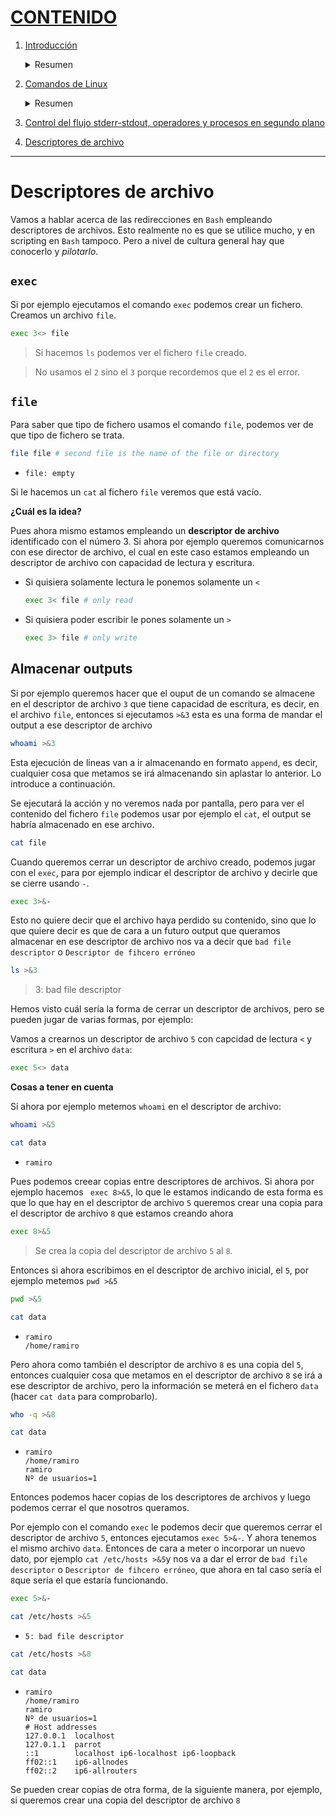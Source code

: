 # [CONTENIDO](https://github.com/Ramixter/Introduccion-a-Linux)

1. [Introducción](https://github.com/Ramixter/Introduccion-a-Linux/tree/main/CAPITULO-1#contenido)

    <details>
    <summary>Resumen</summary>
  
    - [Introducción a Linux](https://github.com/Ramixter/Introduccion-a-Linux/tree/main/CAPITULO-1#introduccion-a-linux)
    - [Crear una máquina virtual](https://github.com/Ramixter/Introduccion-a-Linux/tree/main/CAPITULO-1#crear-una-m%C3%A1quina-virtual)
    - [Instalación del Sistema Operativo (Parrot Security Edition)](https://github.com/Ramixter/Introduccion-a-Linux/tree/main/CAPITULO-1#instalaci%C3%B3n-del-sistema-operativo-parrot-security-edition)
   
    </details>
  
2. [Comandos de Linux](https://github.com/Ramixter/Introduccion-a-Linux/tree/main/CAPITULO-2#contenido)

    <details>
    <summary>Resumen</summary>
  
    - [¿Qué usuario somos? `whoami`](https://github.com/Ramixter/Introduccion-a-Linux/tree/main/CAPITULO-2#qu%C3%A9-usuario-somos-whoami)
    - [¿A qué grupo perteneces? `id`](https://github.com/Ramixter/Introduccion-a-Linux/tree/main/CAPITULO-2#a-qu%C3%A9-grupo-perteneces-id)
    - [Ver el contenido de un archivo `cat`](https://github.com/Ramixter/Introduccion-a-Linux/tree/main/CAPITULO-2#ver-el-contenido-de-un-archivo-cat)
    - [`which`](https://github.com/Ramixter/Introduccion-a-Linux/tree/main/CAPITULO-2#which)
    - [`echo`](https://github.com/Ramixter/Introduccion-a-Linux/tree/main/CAPITULO-2#echo)
    - [Aplicación de filtros](https://github.com/Ramixter/Introduccion-a-Linux/tree/main/CAPITULO-2#aplicaci%C3%B3n-de-filtros)
      - [Pipear](https://github.com/Ramixter/Introduccion-a-Linux/tree/main/CAPITULO-2#pipear)
    - [Rutas `pwd`](https://github.com/Ramixter/Introduccion-a-Linux/tree/main/CAPITULO-2#rutas-pwd)
    - [Listar directorios `ls`](https://github.com/Ramixter/Introduccion-a-Linux/tree/main/CAPITULO-2#listar-directorios-ls)
      - [Listas detalladas](https://github.com/Ramixter/Introduccion-a-Linux/tree/main/CAPITULO-2#listas-detalladas)
    - [Cambiar de directorio `cd`](https://github.com/Ramixter/Introduccion-a-Linux/tree/main/CAPITULO-2#cambiar-de-directorio-cd)
   
    </details>
   
3. [Control del flujo stderr-stdout, operadores y procesos en segundo plano](https://github.com/Ramixter/Introduccion-a-Linux/tree/main/CAPITULO-3#contenido)


4. [Descriptores de archivo](https://github.com/Ramixter/Introduccion-a-Linux/tree/main/CAPITULO-4)

***

# Descriptores de archivo

Vamos a hablar acerca de las redirecciones en `Bash` empleando descriptores de archivos. Esto realmente no es que se utilice mucho, y en scripting en `Bash` tampoco. Pero a nivel de cultura general hay que conocerlo y *pilotarlo*.

## `exec`

Si por ejemplo ejecutamos el comando `exec` podemos crear un fichero. Creamos un archivo `file`.

```bash
exec 3<> file
```

>Si hacemos `ls` podemos ver el fichero `file` creado.

>No usamos el `2` sino el `3` porque recordemos que el `2` es el error.

## `file`

Para saber que tipo de fichero usamos el comando `file`, podemos ver de que tipo de fichero se trata.

```bash
file file # second file is the name of the file or directory
```
- ```
  file: empty
  ```


Si le hacemos un `cat` al fichero `file` veremos que está vacío.

**¿Cuál es la idea?**

Pues ahora mismo estamos empleando un **descriptor de archivo** identificado con el número 3. Si ahora por ejemplo queremos comunicarnos con ese director de archivo, el cual en este caso estamos empleando un descriptor de archivo con capacidad de lectura y escritura.

  - Si quisiera solamente lectura le ponemos solamente un `<`
      ```bash
      exec 3< file # only read
      ```
  - Si quisiera poder escribir le pones solamente un `>`
      ```bash
      exec 3> file # only write
      ```
## Almacenar outputs

Si por ejemplo queremos hacer que el ouput de un comando se almacene en el descriptor de archivo `3` que tiene capacidad de escritura, es decir, en el archivo `file`, entonces si ejecutamos `>&3` esta es una forma de mandar el output a ese descriptor de archivo

```bash
whoami >&3
```

Esta ejecución de lineas van a ir almacenando en formato `append`, es decir, cualquier cosa que metamos se irá almacenando sin aplastar lo anterior. Lo introduce a continuación.

Se ejecutará la acción y no veremos nada por pantalla, pero para ver el contenido del fichero `file` podemos usar por ejemplo el `cat`, el output se habría almacenado en ese archivo.

```bash
cat file
```

Cuando queremos cerrar un descriptor de archivo creado, podemos jugar con el `exec`, para por ejemplo indicar el descriptor de archivo y decirle que se cierre usando `-`.

```bash
exec 3>&-
```

Esto no quiere decir que el archivo haya perdido su contenido, sino que lo que quiere decir es que de cara a un futuro output que queramos almacenar en ese descriptor de archivo nos va a decir que `bad file descriptor` o `Descriptor de fihcero erróneo`

```bash
ls >&3
```
>3: bad file descriptor

Hemos visto cuál sería la forma de cerrar un descriptor de archivos, pero se pueden jugar de varias formas, por ejemplo:

Vamos a crearnos un descriptor de archivo `5` con capcidad de lectura `<` y escritura `>` en el archivo `data`:

```bash
exec 5<> data
```

**Cosas a tener en cuenta**

Si ahora por ejemplo metemos `whoami` en el descriptor de archivo:

```bash
whoami >&5
```

```bash
cat data
```

- ```
  ramiro
  ```

Pues podemos creear copias entre descriptores de archivos. Si ahora por ejemplo hacemos ` exec 8>&5`, lo que le estamos indicando de esta forma es que lo que hay en el descriptor de archivo `5` queremos crear una copia para el descriptor de archivo `8` que estamos creando ahora

```bash
exec 8>&5
```
>Se crea la copia del descriptor de archivo `5` al `8`.

Entonces si ahora escribimos en el descriptor de archivo inicial, el `5`, por ejemplo metemos `pwd >&5`

```bash
pwd >&5
```

```bash
cat data
```

- ```
  ramiro
  /home/ramiro
  ```

Pero ahora como también el descriptor de archivo `8` es una copia del `5`, entonces cualquier cosa que metamos en el descriptor de archivo `8` se irá a ese descriptor de archivo, pero la información se meterá en el fichero `data` (hacer `cat data` para comprobarlo).

```bash
who -q >&8
```

```bash
cat data
```

- ```
  ramiro
  /home/ramiro
  ramiro
  Nº de usuarios=1
  ```

Entonces podemos hacer copias de los descriptores de archivos y luego podemos cerrar el que nosotros queramos.

Por ejemplo con el comando `exec` le podemos decir que queremos cerrar el descriptor de archivo `5`, entonces ejecutamos `exec 5>&-`. Y ahora tenemos el mismo archivo `data`. Entonces de cara a meter o incorporar un nuevo dato, por ejemplo `cat /etc/hosts >&5`y nos va a dar el error de `bad file descriptor` o `Descriptor de fihcero erróneo`, que ahora en tal caso sería el `8`que sería el que estaría funcionando.

```bash
exec 5>&-
```

```bash
cat /etc/hosts >&5
```

- ```
  5: bad file descriptor
  ```

```bash
cat /etc/hosts >&8
```

```bash
cat data
```

- ```
  ramiro
  /home/ramiro
  ramiro
  Nº de usuarios=1
  # Host addresses
  127.0.0.1  localhost
  127.0.1.1  parrot
  ::1        localhost ip6-localhost ip6-loopback
  ff02::1    ip6-allnodes
  ff02::2    ip6-allrouters
  ```

Se pueden crear copias de otra forma, de la siguiente manera, por ejemplo, si queremos crear una copia del descriptor de archivo `8` 







